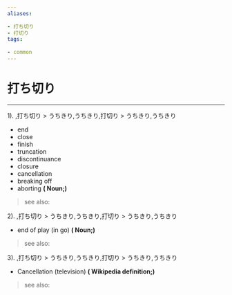 ```yaml
---
aliases:
    
- 打ち切り
- 打切り
tags:
    
- common
---
```


# 打ち切り
---
1).
,打ち切り > うちきり,うちきり,打切り > うちきり,うちきり

- end
- close
- finish
- truncation
- discontinuance
- closure
- cancellation
- breaking off
- aborting
**( Noun;)**
> see also: 
            
2).
,打ち切り > うちきり,うちきり,打切り > うちきり,うちきり

- end of play (in go)
**( Noun;)**
> see also: 
            
3).
,打ち切り > うちきり,うちきり,打切り > うちきり,うちきり

- Cancellation (television)
**( Wikipedia definition;)**
> see also: 
            